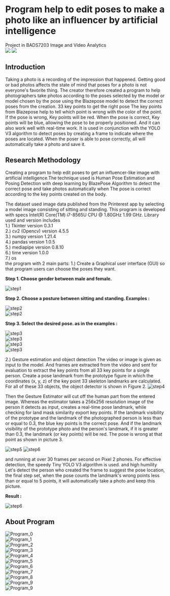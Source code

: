 # Program help to edit poses to make a photo like an influencer by artificial intelligence
Project  in BADS7203 Image and Video Analytics  
[![](https://img.shields.io/badge/-BlazePose-blue)](#) [![](https://img.shields.io/badge/-Tiny--YOLO--V3--Algorithm-green)](#)  

## Introduction
Taking a photo is a recording of the impression that happened. Getting good or bad photos affects the state of mind that poses for a photo is not everyone's favorite thing. The creator therefore created a program to help photographers take photos according to the poses selected by the model or model chosen by the pose using the Blazepose model to detect the correct poses from the creation. 33 key points to get the right pose The key points from Blazepose help to tell which point is wrong with the color of the point. If the pose is wrong, Key points will be red. When the pose is correct, Key points will be blue, allowing the pose to be properly positioned. And it can also work well with real-time work. It is used in conjunction with the YOLO V3 algorithm to detect poses by creating a frame to indicate where the poses are located. When the poser is able to pose correctly, all will automatically take a photo and save it.  

## Research Methodology  
Creating a program to help edit poses to get an influencer-like image with artificial intelligence.The technique used is Human Pose Estimation and Posing Detection with deep learning by BlazePose Algorithm to detect the correct pose and take photos automatically when The pose is correct according to the key points created on the body.

The dataset used image data published from the Printerest app by selecting a model image consisting of sitting and standing. This program is developed with specs Intel(R) Core(TM) i7-8565U CPU @ 1.80GHz 1.99 GHz. Library used and version includes  
1.) Tkinter version 0.3.1  
2.) cv2 (Opencv) version 4.5.5  
3.) numpy version 1.21.4  
4.) pandas version 1.0.5  
5.) mediapipe version 0.8.10  
6.) time version 1.0.0  
7.) os  
the program with 2 main parts:
1.) Create a Graphical user interface (GUI) so that program users can choose the poses they want.  
  
**Step 1. Choose gender between male and female.**  
  
![step1](./slide_ppt/Picture1.1.png|width=100)  
  
**Step 2. Choose a posture between sitting and standing. Examples :**  
  
![step2](./slide_ppt/Picture1.2.png)  
![step2](./slide_ppt/Picture1.3.png)  
  
**Step 3. Select the desired pose. as in the examples :**  
  
![step3](./slide_ppt/Picture1.4.png)  
![step3](./slide_ppt/Picture1.5.png)  
![step3](./slide_ppt/Picture1.6.png)  
![step3](./slide_ppt/Picture1.7.png)  
  
  
2.) Gesture estimation and object detection The video or image is given as input to the model. And frames are extracted from the video and sent for evaluation to extract the key points from all 33 key points for a single person.
Create a pose landmark from the prototype figure in which the coordinates (x, y, z) of the key point 33 skeleton landmarks are calculated. For all of these 33 objects, the object detector is shown in Figure 2.
![step4](./slide_ppt/Picture2.png)

Then the Gesture Estimator will cut off the human part from the entered image. Whereas the estimator takes a 256x256 resolution image of the person it detects as input, creates a real-time pose landmark, while checking for land mask similarity export key points. If the landmark visibility of the prototype and the landmark of the photographed person is less than or equal to 0.3, the blue key points is the correct pose. And if the landmark visibility of the prototype photo and the person's landmark, if it is greater than 0.3, the landmark (or key points) will be red. The pose is wrong at that point as shown in picture 3.
  
![step5](./slide_ppt/Picture3.1.png)
![step6](./slide_ppt/Picture3.2.png)
  
and running at over 30 frames per second on Pixel 2 phones. For effective detection, the speedy Tiny YOLO V3 algorithm is used. and high humility Let's detect the person who created the frame to suggest the pose location, the final step set, when the pose counts the landmark's wrong points less than or equal to 5 points, it will automatically take a photo and keep this picture.

**Result :**  
  
![step6](./slide_ppt/Picture4.png)

## About Program  
![Program_0](./slide_ppt/slide_No.0.png)  
![Program_1](./slide_ppt/slide_No.1.png)  
![Program_2](./slide_ppt/slide_No.2.png)  
![Program_3](./slide_ppt/slide_No.3.png)  
![Program_4](./slide_ppt/slide_No.4.png)  
![Program_5](./slide_ppt/slide_No.5.png)  
![Program_6](./slide_ppt/slide_No.6.png)  
![Program_7](./slide_ppt/slide_No.7.png)  
![Program_8](./slide_ppt/slide_No.8.png)  
![Program_9](./slide_ppt/slide_No.9.png)  
![Program_9](./slide_ppt/slide_No.10.png)  
